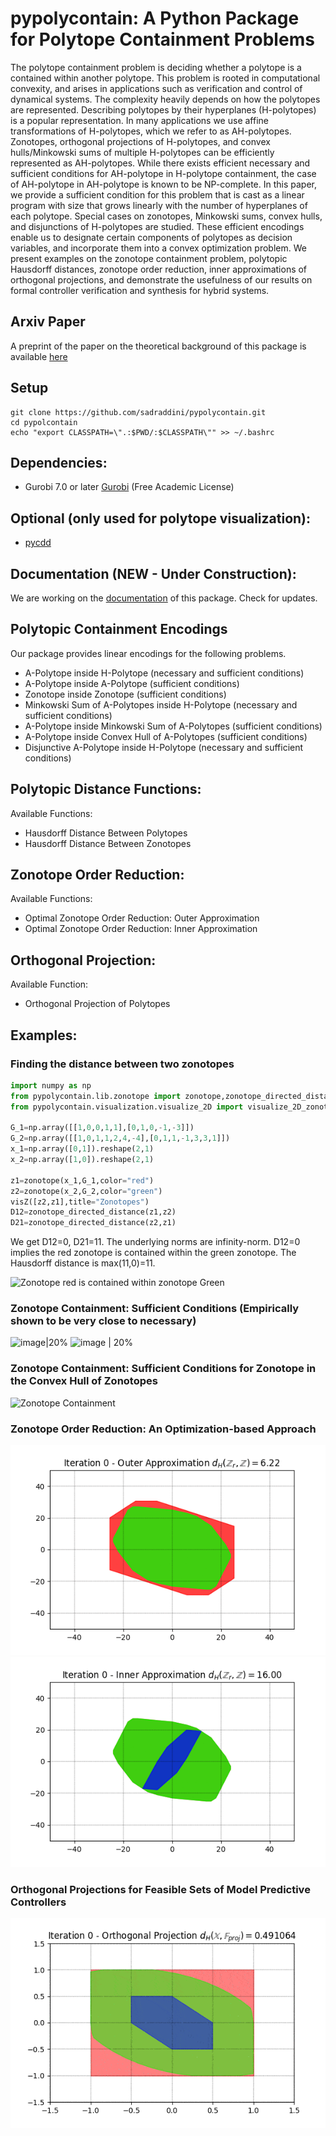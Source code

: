 # pypolycontain: A Python Package for Polytope Containment Problems

The polytope containment problem is deciding whether a polytope is a contained within another polytope. This problem is rooted in computational convexity, and arises in applications such as verification and control of dynamical systems. The complexity heavily depends on how the polytopes are represented. Describing polytopes by their hyperplanes (H-polytopes) is a popular representation. In many applications we use affine transformations of H-polytopes, which we refer to as AH-polytopes. Zonotopes, orthogonal projections of H-polytopes, and convex hulls/Minkowski sums of multiple H-polytopes can be efficiently represented as AH-polytopes. While there exists efficient necessary and sufficient conditions for AH-polytope in H-polytope containment, the case of AH-polytope in AH-polytope is known to be NP-complete. In this paper, we provide a sufficient condition for this problem that is cast as a linear program with size that grows linearly with the number of hyperplanes of each polytope. Special cases on zonotopes, Minkowski sums, convex hulls, and disjunctions of H-polytopes are studied. These efficient encodings enable us to designate certain components of polytopes as decision variables, and incorporate them into a convex optimization problem. We present examples on the zonotope containment problem, polytopic Hausdorff distances, zonotope order reduction, inner approximations of orthogonal projections, and demonstrate the usefulness of our results on formal controller verification and synthesis for hybrid systems.


## Arxiv Paper

A preprint of the paper on the theoretical background of this package is available [here](https://arxiv.org/pdf/1903.05214.pdf)

## Setup
```
git clone https://github.com/sadraddini/pypolycontain.git
cd pypolcontain
echo "export CLASSPATH=\".:$PWD/:$CLASSPATH\"" >> ~/.bashrc
```

## Dependencies:
* Gurobi 7.0 or later [Gurobi](https://gurobi.com) (Free Academic License)

## Optional (only used for polytope visualization):
* [pycdd](https://pycddlib.readthedocs.io/en/latest/index.html)


## Documentation (NEW - Under Construction):
We are working on the [documentation](https://pypolycontain.readthedocs.io/en/latest/) of this package. Check for updates. 



## Polytopic Containment Encodings
Our package provides linear encodings for the following problems.
* A-Polytope inside H-Polytope (necessary and sufficient conditions)
* A-Polytope inside A-Polytope (sufficient conditions)
* Zonotope inside Zonotope (sufficient conditions)
* Minkowski Sum of A-Polytopes inside H-Polytope (necessary and sufficient conditions)
* A-Polytope inside Minkowski Sum of A-Polytopes (sufficient conditions)
* A-Polytope inside Convex Hull of A-Polytopes (sufficient conditions)
* Disjunctive A-Polytope inside H-Polytope (necessary and sufficient conditions)

## Polytopic Distance Functions:
Available Functions:
* Hausdorff Distance Between Polytopes
* Hausdorff Distance Between Zonotopes

## Zonotope Order Reduction:
Available Functions:
* Optimal Zonotope Order Reduction: Outer Approximation
* Optimal Zonotope Order Reduction: Inner Approximation

## Orthogonal Projection:
Available Function:
* Orthogonal Projection of Polytopes

## Examples:

### Finding the distance between two zonotopes
```python
import numpy as np
from pypolycontain.lib.zonotope import zonotope,zonotope_directed_distance
from pypolycontain.visualization.visualize_2D import visualize_2D_zonotopes as visZ

G_1=np.array([[1,0,0,1,1],[0,1,0,-1,-3]])
G_2=np.array([[1,0,1,1,2,4,-4],[0,1,1,-1,3,3,1]])
x_1=np.array([0,1]).reshape(2,1)
x_2=np.array([1,0]).reshape(2,1)

z1=zonotope(x_1,G_1,color="red")
z2=zonotope(x_2,G_2,color="green")
visZ([z2,z1],title="Zonotopes")
D12=zonotope_directed_distance(z1,z2)
D21=zonotope_directed_distance(z2,z1) 
```

We get D12=0, D21=11. The underlying norms are infinity-norm. D12=0 implies the red zonotope is contained within the green zonotope. The Hausdorff distance is max(11,0)=11.

![](https://imgur.com/jSO5DaM.png "Zonotope red is contained within zonotope Green")




### Zonotope Containment: Sufficient Conditions (Empirically shown to be very close to necessary)
![image|20%](https://imgur.com/bG5ykUa.png "Zonotope Containment")
![image | 20%](https://imgur.com/bIHKoUI.png "Zonotope Containment")

### Zonotope Containment: Sufficient Conditions for Zonotope in the Convex Hull of Zonotopes
![](https://imgur.com/GHQo7nf.png "Zonotope Containment")

### Zonotope Order Reduction: An Optimization-based Approach
![](tests/figures/zonotope_reduction_outer.gif "Order Reduction - Outer-Approximation")
![](tests/figures/zonotope_reduction_inner.gif "Order Reduction - Inner-Approximation")

### Orthogonal Projections for Feasible Sets of Model Predictive Controllers
![](figures/projection.gif "Orthogonal Projection")




